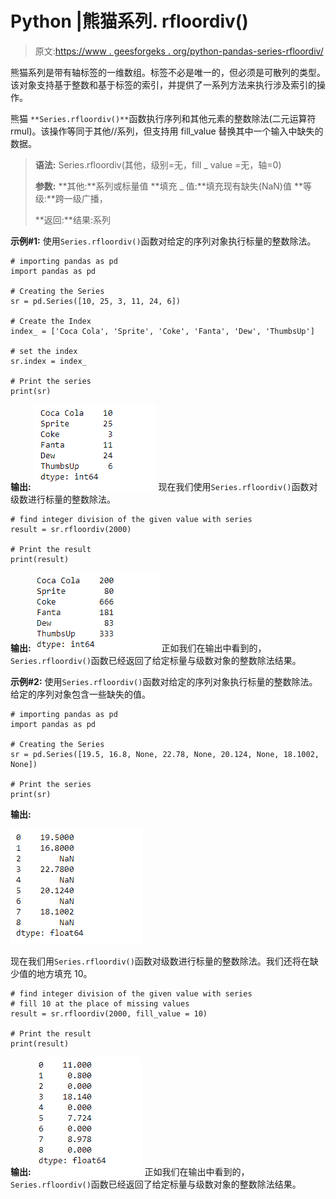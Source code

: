 # Python |熊猫系列. rfloordiv()

> 原文:[https://www . geesforgeks . org/python-pandas-series-rfloordiv/](https://www.geeksforgeeks.org/python-pandas-series-rfloordiv/)

熊猫系列是带有轴标签的一维数组。标签不必是唯一的，但必须是可散列的类型。该对象支持基于整数和基于标签的索引，并提供了一系列方法来执行涉及索引的操作。

熊猫 `**Series.rfloordiv()**`函数执行序列和其他元素的整数除法(二元运算符 rmul)。该操作等同于其他//系列，但支持用 fill_value 替换其中一个输入中缺失的数据。

> **语法:** Series.rfloordiv(其他，级别=无，fill _ value =无，轴=0)
> 
> **参数:**
> **其他:**系列或标量值
> **填充 _ 值:**填充现有缺失(NaN)值
> **等级:**跨一级广播，
> 
> **返回:**结果:系列

**示例#1:** 使用`Series.rfloordiv()`函数对给定的序列对象执行标量的整数除法。

```
# importing pandas as pd
import pandas as pd

# Creating the Series
sr = pd.Series([10, 25, 3, 11, 24, 6])

# Create the Index
index_ = ['Coca Cola', 'Sprite', 'Coke', 'Fanta', 'Dew', 'ThumbsUp']

# set the index
sr.index = index_

# Print the series
print(sr)
```

**输出:**
![](img/dab04769c1239f7411b50876f1fa5e58.png)
现在我们使用`Series.rfloordiv()`函数对级数进行标量的整数除法。

```
# find integer division of the given value with series
result = sr.rfloordiv(2000)

# Print the result
print(result)
```

**输出:**
![](img/f343da2a4eb6433418b46e193cf42235.png)
正如我们在输出中看到的，`Series.rfloordiv()`函数已经返回了给定标量与级数对象的整数除法结果。

**示例#2:** 使用`Series.rfloordiv()`函数对给定的序列对象执行标量的整数除法。给定的序列对象包含一些缺失的值。

```
# importing pandas as pd
import pandas as pd

# Creating the Series
sr = pd.Series([19.5, 16.8, None, 22.78, None, 20.124, None, 18.1002, None])

# Print the series
print(sr)
```

**输出:**

![](img/c138b3dfc592caf9841b8cf3acb6efb0.png)

现在我们用`Series.rfloordiv()`函数对级数进行标量的整数除法。我们还将在缺少值的地方填充 10。

```
# find integer division of the given value with series
# fill 10 at the place of missing values
result = sr.rfloordiv(2000, fill_value = 10)

# Print the result
print(result)
```

**输出:**
![](img/1f6eafe1f59437b35f0089eb6ac7f4de.png)
正如我们在输出中看到的，`Series.rfloordiv()`函数已经返回了给定标量与级数对象的整数除法结果。